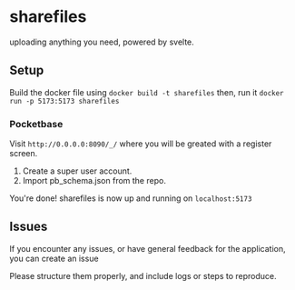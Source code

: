 # sharefiles

uploading anything you need, powered by svelte.

## Setup
Build the docker file using `docker build -t sharefiles` then, run it `docker run -p 5173:5173 sharefiles`

### Pocketbase
Visit `http://0.0.0.0:8090/_/` where you will be greated with a register screen. 
1. Create a super user account.
2. Import pb_schema.json from the repo.

You're done! sharefiles is now up and running on `localhost:5173`

## Issues

If you encounter any issues, or have general feedback for the application, you can create an issue

Please structure them properly, and include logs or steps to reproduce.
